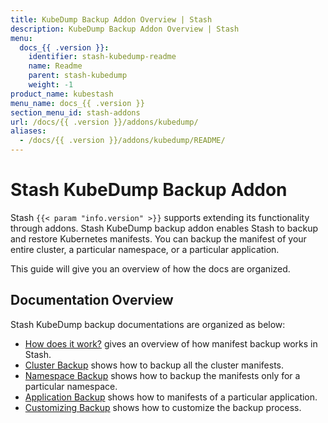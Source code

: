 ```yaml
---
title: KubeDump Backup Addon Overview | Stash
description: KubeDump Backup Addon Overview | Stash
menu:
  docs_{{ .version }}:
    identifier: stash-kubedump-readme
    name: Readme
    parent: stash-kubedump
    weight: -1
product_name: kubestash
menu_name: docs_{{ .version }}
section_menu_id: stash-addons
url: /docs/{{ .version }}/addons/kubedump/
aliases:
  - /docs/{{ .version }}/addons/kubedump/README/
---
```


# Stash KubeDump Backup Addon

Stash `{{< param "info.version" >}}` supports extending its functionality through addons. Stash KubeDump backup addon enables Stash to backup and restore Kubernetes manifests. You can backup the manifest of your entire cluster, a particular namespace, or a particular application.

This guide will give you an overview of how the docs are organized.

## Documentation Overview

Stash KubeDump backup documentations are organized as below:

- [How does it work?](/docs/addons/kubedump/overview/index.md) gives an overview of how manifest backup works in Stash.
- [Cluster Backup](/docs/addons/kubedump/cluster/index.md) shows how to backup all the cluster manifests.
- [Namespace Backup](/docs/addons/kubedump/namespace/index.md) shows how to backup the manifests only for a particular namespace.
- [Application Backup](/docs/addons/kubedump/application/index.md) shows how to manifests of a particular application.
- [Customizing Backup](/docs/addons/kubedump/customization/index.md) shows how to customize the backup process.
